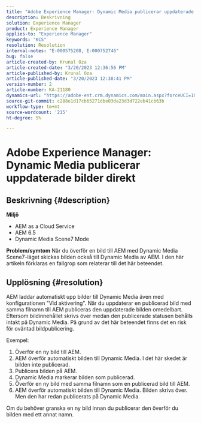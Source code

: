 ```yaml
---
title: "Adobe Experience Manager: Dynamic Media publicerar uppdaterade bilder direkt"
description: Beskrivning
solution: Experience Manager
product: Experience Manager
applies-to: "Experience Manager"
keywords: "KCS"
resolution: Resolution
internal-notes: "E-000575208, E-000752746"
bug: false
article-created-by: Krunal Oza
article-created-date: "3/20/2023 12:36:56 PM"
article-published-by: Krunal Oza
article-published-date: "3/20/2023 12:38:41 PM"
version-number: 2
article-number: KA-21180
dynamics-url: "https://adobe-ent.crm.dynamics.com/main.aspx?forceUCI=1&pagetype=entityrecord&etn=knowledgearticle&id=db67d6e5-1bc7-ed11-b597-6045bd006239"
source-git-commit: c288e1d17cb65271dbe03da23d3d722eb41cb63b
workflow-type: tm+mt
source-wordcount: '215'
ht-degree: 5%

---
```


# Adobe Experience Manager: Dynamic Media publicerar uppdaterade bilder direkt

## Beskrivning {#description}

<b>Miljö</b>
- AEM as a Cloud Service
- AEM 6.5
- Dynamic Media Scene7 Mode



<b>Problem/symtom</b>
När du överför en bild till AEM med Dynamic Media Scene7-läget skickas bilden också till Dynamic Media av AEM.
I den här artikeln förklaras en fallgrop som relaterar till det här beteendet.


## Upplösning {#resolution}


AEM laddar automatiskt upp bilder till Dynamic Media även med konfigurationen &quot;Vid aktivering&quot;. När du uppdaterar en publicerad bild med samma filnamn till AEM publiceras den uppdaterade bilden omedelbart.
Eftersom bildinnehållet skrivs över medan den publicerade statusen behålls intakt på Dynamic Media.
På grund av det här beteendet finns det en risk för oväntad bildpublicering.

Exempel:
1. Överför en ny bild till AEM.
2. AEM överför automatiskt bilden till Dynamic Media. I det här skedet är bilden inte publicerad.
3. Publicera bilden på AEM.
4. Dynamic Media markerar bilden som publicerad.
5. Överför en ny bild med samma filnamn som en publicerad bild till AEM.
6. AEM överför automatiskt bilden till Dynamic Media. Bilden skrivs över. Men den har redan publicerats på Dynamic Media.

Om du behöver granska en ny bild innan du publicerar den överför du bilden med ett annat namn.
